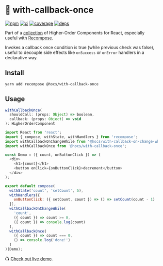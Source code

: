 # :bell: with-callback-once

[![npm](https://img.shields.io/npm/v/@hocs/with-callback-once.svg?style=flat-square)](https://www.npmjs.com/package/@hocs/with-callback-once) [![ci](https://img.shields.io/travis/deepsweet/hocs/master.svg?style=flat-square)](https://travis-ci.org/deepsweet/hocs) [![coverage](https://img.shields.io/codecov/c/github/deepsweet/hocs/master.svg?style=flat-square)](https://codecov.io/github/deepsweet/hocs) [![deps](https://david-dm.org/deepsweet/hocs.svg?path=packages/with-callback-once&style=flat-square)](https://david-dm.org/deepsweet/hocs?path=packages/with-callback-once)

Part of a [collection](https://github.com/deepsweet/hocs) of Higher-Order Components for React, especially useful with [Recompose](https://github.com/acdlite/recompose).

Invokes a callback once condition is true (while previous check was false), useful to decouple side effects like `onSuccess` or `onError` handlers in a declarative way.

## Install

```
yarn add recompose @hocs/with-callback-once
```

## Usage

```js
withCallbackOnce(
  shouldCall: (props: Object) => boolean,
  callback: (props: Object) => void
): HigherOrderComponent
```

```js
import React from 'react';
import { compose, withState, withHandlers } from 'recompose';
import withCallbackOnChangeWhile from '@hocs/with-callback-on-change-while';
import withCallbackOnce from '@hocs/with-callback-once';

const Demo = ({ count, onButtonClick }) => (
  <div>
    <h1>{count}</h1>
    <button onClick={onButtonClick}>decrement</button>
  </div>
);

export default compose(
  withState('count', 'setCount', 5),
  withHandlers({
    onButtonClick: ({ setCount, count }) => () => setCount(count - 1)
  }),
  withCallbackOnChangeWhile(
    'count',
    ({ count }) => count >= 0,
    ({ count }) => console.log(count)
  ),
  withCallbackOnce(
    ({ count }) => count === 0,
    () => console.log('done!')
  )
)(Demo);
```

:tv: [Check out live demo](https://www.webpackbin.com/bins/-Ks5CKJe7OAudCaByQzw).

